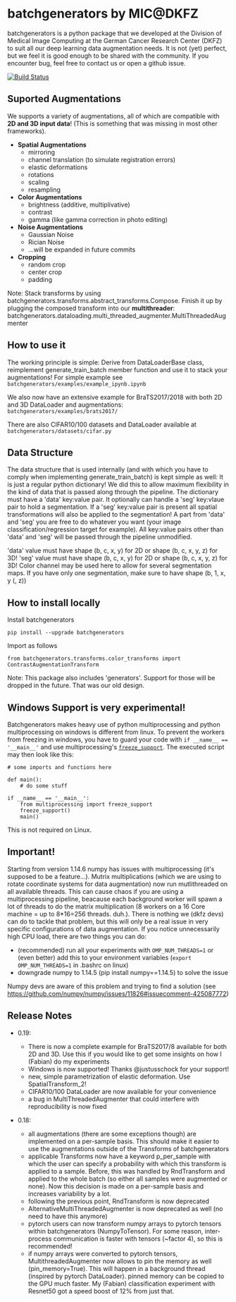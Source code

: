 # batchgenerators by MIC@DKFZ
batchgenerators is a python package that we developed at the Division of Medical Image Computing at the German Cancer
Research Center (DKFZ) to suit all our deep learning data augmentation needs.
It is not (yet) perfect, but we feel it is good enough to be shared with the community. If you encounter bug, feel free
to contact us or open a github issue.

[![Build Status](https://travis-ci.org/MIC-DKFZ/batchgenerators.svg?branch=master)](https://travis-ci.org/MIC-DKFZ/batchgenerators)

## Suported Augmentations
We supports a variety of augmentations, all of which are compatible with **2D and 3D input data**! (This is something
that was missing in most other frameworks).

* **Spatial Augmentations**
  * mirroring
  * channel translation (to simulate registration errors)
  * elastic deformations
  * rotations
  * scaling
  * resampling
* **Color Augmentations**
  * brightness (additive, multiplivative)
  * contrast
  * gamma (like gamma correction in photo editing)
* **Noise Augmentations**
  * Gaussian Noise
  * Rician Noise
  * ...will be expanded in future commits
* **Cropping**
  * random crop
  * center crop
  * padding

Note: Stack transforms by using batchgenerators.transforms.abstract_transforms.Compose. Finish it up by plugging the
composed transform into our **multithreader**: batchgenerators.dataloading.multi_threaded_augmenter.MultiThreadedAugmenter


## How to use it

The working principle is simple: Derive from DataLoaderBase class, reimplement generate_train_batch member function and
use it to stack your augmentations!
For simple example see `batchgenerators/examples/example_ipynb.ipynb`

We also now have an extensive example for BraTS2017/2018 with both 2D and 3D DataLoader and augmentations: 
`batchgenerators/examples/brats2017/`

There are also CIFAR10/100 datasets and DataLoader available at `batchgenerators/datasets/cifar.py`

## Data Structure

The data structure that is used internally (and with which you have to comply when implementing generate_train_batch)
is kept simple as well: It is just a regular python dictionary! We did this to allow maximum flexibility in the kind of
data that is passed along through the pipeline. The dictionary must have a 'data' key:value pair. It optionally can
handle a 'seg' key:vlaue pair to hold a segmentation. If a 'seg' key:value pair is present all spatial transformations
will also be applied to the segmentation! A part from 'data' and 'seg' you are free to do whatever you want (your image
classification/regression target for example). All key:value pairs other than 'data' and 'seg' will be passed through the
pipeline unmodified.

'data' value must have shape (b, c, x, y) for 2D or shape (b, c, x, y, z) for 3D!
'seg' value must have shape (b, c, x, y) for 2D or shape (b, c, x, y, z) for 3D! Color channel may be used here to
allow for several segmentation maps. If you have only one segmentation, make sure to have shape (b, 1, x, y (, z))

## How to install locally

Install batchgenerators
```
pip install --upgrade batchgenerators
```

Import as follows
```
from batchgenerators.transforms.color_transforms import ContrastAugmentationTransform
```

Note: This package also includes 'generators'. Support for those will be dropped in the future. That was our old design.

## Windows Support is very experimental!
Batchgenerators makes heavy use of python multiprocessing and python multiprocessing on windows is different from linux. 
To prevent the workers from freezing in windows, you have to guard your code with `if __name__ == '__main__'` and use multiprocessing's [`freeze_support`](https://docs.python.org/3/library/multiprocessing.html#multiprocessing.freeze_support). The executed script may then look like this:

```
# some imports and functions here

def main():
    # do some stuff

if __name__ == '__main__':
    from multiprocessing import freeze_support
    freeze_support()
    main()
```

This is not required on Linux.

## Important!
Starting from version 1.14.6 numpy has issues with multiprocessing (it's supposed to be a feature...). 
Mutrix multiplications (which we are using to rotate coordinate systems for data augmentation) now run mutlithreaded on all available threads. 
This can cause chaos if you are using a multiprocessing pipeline, beacause each background worker will spawn a lot of 
threads to do the matrix multiplication (8 workers on a 16 Core machine = up to 8*16=256 threads. duh.). There is nothing we (dkfz devs) can do to 
tackle that problem, but this will only be a real issue in very specific configurations of data augmentation. If you 
notice unnecessarily high CPU load, there are two things you can do:

- (recommended) run all your experiments with `OMP_NUM_THREADS=1` or (even better) add this to your environment 
variables (`export OMP_NUM_THREADS=1` in .bashrc on linux)
- downgrade numpy to 1.14.5 (pip install numpy==1.14.5) to solve the issue

Numpy devs are aware of this problem and trying to find a solution 
(see https://github.com/numpy/numpy/issues/11826#issuecomment-425087772)


## Release Notes


- 0.19:
   - There is now a complete example for BraTS2017/8 available for both 2D and 3D. Use this if you would like to get 
   some insights on how I (Fabian) do my experiments
   - Windows is now supported! Thanks @justusschock for your support!
   - new, simple parametrization of elastic deformation. Use SpatialTransform_2!
   - CIFAR10/100 DataLoader are now available for your convenience
   - a bug in MultiThreadedAugmenter that could interfere with reproducibility is now fixed

- 0.18:
    - all augmentations (there are some exceptions though) are implemented on a per-sample basis. This should make it 
    easier to use the augmentations outside of the Transforms of batchgenerators 
    - applicable Transforms now have a keyword p_per_sample with which the user can specify a probability with which this
     transform is applied to a sample. Before, this was handled by RndTransform and applied to the whole batch (so 
     either all samples were augmented or none). Now this decision is made on a per-sample basis and increases 
     variability by a lot.
    - following the previous point, RndTransform is now deprecated
    - AlternativeMultiThreadedAugmenter is now deprecated as well (no need to have this anymore)
    - pytorch users can now transform numpy arrays to pytorch tensors within batchgenerators (NumpyToTensor). For some 
    reason, inter-process communication is faster with tensors (~factor 4), so this is recommended!
    - if numpy arrays were converted to pytorch tensors, MultithreadedAugmenter now allows to pin the memory as well 
    (pin_memory=True). This will happen in a background thread (inspired by pytorch DataLoader). pinned memory can be 
    copied to the GPU much faster. My (Fabian) classification experiment with Resnet50 got a speed boost of 12% from just 
    that.
